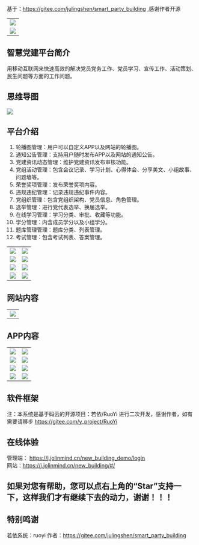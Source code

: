 基于：https://gitee.com/julingshen/smart_party_building ,感谢作者开源

<table>
    <tr>
        <td><img src="https://gitee.com/a-crud-boy/smart-party-building/raw/master/images/login.png"/></td>
    </tr>
  <tr>
        <td><img src="https://gitee.com/a-crud-boy/smart-party-building/raw/master/images/index1.png"/></td>
    </tr>
</table>

## 智慧党建平台简介

用移动互联网来快速高效的解决党员党务工作、党员学习、宣传工作、活动策划、民生问题等方面的工作问题。

## 思维导图

<img src="https://images.gitee.com/uploads/images/2020/0820/104905_f2a0cbc0_7952792.png"/>

## 平台介绍

1. 轮播图管理：用户可以自定义APP以及网站的轮播图。
2. 通知公告管理：支持用户随时发布APP以及网站的通知公告。
3. 党建资讯动态管理：维护党建资讯发布审核功能。
4. 党组活动管理：包含会议记录、学习计划、心得体会、分享美文、小组故事、问题墙等。
5. 荣誉奖项管理：发布荣誉奖项内容。
6. 违规违纪管理：记录违规违纪事件内容。
7. 党组织管理：包含党组织架构、党员信息、角色管理。
8. 选举管理：进行党代表选举、换届选举。
9. 在线学习管理：学习分类、审批、收藏等功能。
10. 学分管理：内含成员学分以及小组学分。
11. 题库管理管理：题库分类、列表管理。
12. 考试管理：包含考试列表、答案管理。

<table>
    <tr>
        <td><img src="https://images.gitee.com/uploads/images/2020/0819/144048_581b019e_7952792.png"/></td>
        <td><img src="https://images.gitee.com/uploads/images/2020/0819/144032_4ebcdfd9_7952792.png"/></td>
    </tr>
    <tr>
        <td><img src="https://images.gitee.com/uploads/images/2020/0819/143933_8493c51a_7952792.png"/></td>
        <td><img src="https://images.gitee.com/uploads/images/2020/0819/143836_d0c4de89_7952792.png"/></td>
    </tr>
    <tr>
        <td><img src="https://images.gitee.com/uploads/images/2020/0819/143814_f364701c_7952792.png"/></td>
        <td><img src="https://images.gitee.com/uploads/images/2020/0819/143739_7f801daa_7952792.png"/></td>
    </tr>
    <tr>
        <td><img src="https://images.gitee.com/uploads/images/2020/0819/143642_1076af04_7952792.png"/></td>
        <td><img src="https://images.gitee.com/uploads/images/2020/0819/143604_5f4ef3bc_7952792.png"/></td>
    </tr>
</table>

## 网站内容

<table>
    <tr>
        <td><img src="https://images.gitee.com/uploads/images/2020/0819/145446_193ce873_7952792.png"/></td>       
    </tr>
</table>

## APP内容

<table>
    <tr>
        <td><img src="https://images.gitee.com/uploads/images/2020/0819/155100_d1f6c398_7952792.png"/></td> 
        <td><img src="https://images.gitee.com/uploads/images/2020/0819/155151_b85e199f_7952792.png"/></td>       
    </tr>
    <tr>
        <td><img src="https://images.gitee.com/uploads/images/2020/0819/155507_7f5b4e38_7952792.png"/></td> 
        <td><img src="https://images.gitee.com/uploads/images/2020/0819/170116_d50151cf_7952792.png"/></td>       
    </tr>
    <tr>
        <td><img src="https://images.gitee.com/uploads/images/2020/0819/155630_48f1507c_7952792.png"/></td> 
        <td><img src="https://images.gitee.com/uploads/images/2020/0819/155657_ef8aaaa7_7952792.png"/></td>       
    </tr>
    <tr>
        <td><img src="https://images.gitee.com/uploads/images/2020/0819/155751_c1c37059_7952792.png"/></td> 
        <td><img src="https://images.gitee.com/uploads/images/2020/0819/155814_f1b3ae4f_7952792.png"/></td>       
    </tr>
</table>

## 软件框架

注：本系统是基于码云的开源项目：若依/RuoYi 进行二次开发，感谢作者，如有需要请移步 https://gitee.com/y_project/RuoYi

## 在线体验

管理端： https://j.jolinmind.cn/new_building_demo/login
<br>
网站：https://j.jolinmind.cn/new_building/#/

## 如果对您有帮助，您可以点右上角的“Star”支持一下，这样我们才有继续下去的动力，谢谢！！！

## 特别鸣谢

若依系统：ruoyi
作者：https://gitee.com/julingshen/smart_party_building 

